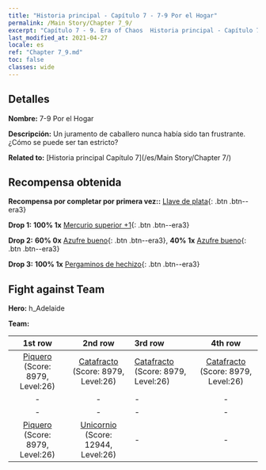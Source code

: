 ```yaml
---
title: "Historia principal - Capítulo 7 - 7-9 Por el Hogar"
permalink: /Main Story/Chapter 7_9/
excerpt: "Capítulo 7 - 9. Era of Chaos  Historia principal - Capítulo 7_9. 7-9 Por el Hogar"
last_modified_at: 2021-04-27
locale: es
ref: "Chapter 7_9.md"
toc: false
classes: wide
---
```


## Detalles

 **Nombre:** 7-9 Por el Hogar

 **Descripción:** Un juramento de caballero nunca había sido tan frustrante. ¿Cómo se puede ser tan estricto?

 **Related to:** [Historia principal Capítulo 7](/es/Main Story/Chapter 7/)

## Recompensa obtenida

 **Recompensa por completar por primera vez::** [Llave de plata](/ItemsES/con_693/){: .btn .btn--era3}

 **Drop 1:** **100% 1x** [Mercurio superior +1](/ItemsES/mat_21/){: .btn .btn--era3}

 **Drop 2:** **60% 0x** [Azufre bueno](/ItemsES/mat_15/){: .btn .btn--era3}, **40% 1x** [Azufre bueno](/ItemsES/mat_15/){: .btn .btn--era3}

 **Drop 3:** **100% 1x** [Pergaminos de hechizo](/ItemsES/con_694/){: .btn .btn--era3}


## Fight against Team
 **Hero:** h_Adelaide

 **Team:**


  | 1st row | 2nd row | 3rd row | 4th row |
  |:----:|:----:|:----|:----:|
  | [Piquero](/es/units/Pikeman/) (Score: 8979, Level:26)  | [Catafracto](/es/units/Cavalier/) (Score: 8979, Level:26)  | [Catafracto](/es/units/Cavalier/) (Score: 8979, Level:26)  | [Catafracto](/es/units/Cavalier/) (Score: 8979, Level:26)  |
  | - | - | - | - |
  | - | - | - | - |
  | [Piquero](/es/units/Pikeman/) (Score: 8979, Level:26)  | [Unicornio](/es/units/Unicorn/) (Score: 12944, Level:26)  | - | - |


